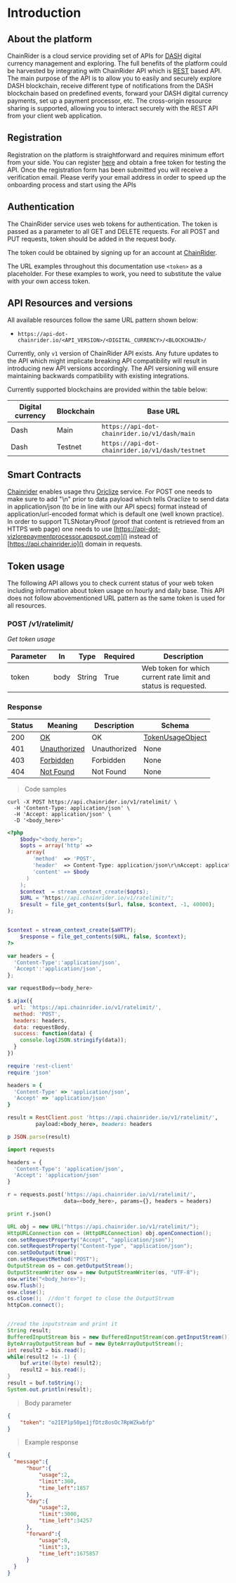 # Introduction

## About the platform

ChainRider is a cloud service providing set of APIs for [DASH](https://www.dash.org/) digital currency management and exploring. The full benefits of the platform could be harvested by integrating with ChainRider API which is [REST](https://en.wikipedia.org/wiki/Representational_state_transfer) based API. The main purpose of the API is to allow you to easily and securely explore DASH blockchain, receive different type of notifications from the DASH blockchain based on predefined events, forward your DASH digital currency payments, set up a payment processor, etc.
The cross-origin resource sharing is supported, allowing you to interact securely with the REST API from your client web application.

## Registration
Registration on the platform is straightforward and requires minimum effort from your side. You can register [here](https://chainrider.io) and obtain a free token for testing the API. Once the registration form has been submitted you will receive a verification email. Please verify your email address in order to speed up the onboarding process and start using the APIs

## Authentication

The ChainRider service uses web tokens for authentication. The token is passed as a parameter to all GET and DELETE requests. For all POST and PUT requests, token should be added in the request body.

The token could be obtained by signing up for an account at [ChainRider](https://chainrider.io).

The URL examples throughout this documentation use `<token>` as a placeholder. For these examples to work, you need to substitute the value with your own access token.


## API Resources and versions

All available resources follow the same URL pattern shown below:

  * `https://api-dot-chainrider.io/<API_VERSION>/<DIGITAL_CURRENCY>/<BLOCKCHAIN>/`

Currently, only `v1` version of ChainRider API exists. Any future updates to the API which might implicate breaking API compatibility will result in introducing new API versions accordingly. The API versioning will ensure maintaining backwards compatibility with existing integrations.

Currently supported blockchains are provided within the table below:

Digital currency | Blockchain | Base URL
-------------    | -------    | ---------------
Dash             | Main       | `https://api-dot-chainrider.io/v1/dash/main`
Dash             | Testnet    | `https://api-dot-chainrider.io/v1/dash/testnet`


## Smart Contracts

[Chainrider]() enables usage thru [Oriclize](http://www.oraclize.it/) service. For POST one needs to make sure to add "\n" prior to data payload which tells Oraclize to send data in application/json (to be in line with our API specs) format instead of application/url-encoded format which is default one (well known practice).
In order to support TLSNotaryProof (proof that content is retrieved from an HTTPS web page) one needs to use [https://api-dot-vizlorepaymentprocessor.appspot.com]() instead of [https://api.chainrider.io]() domain in requests.


## Token usage

The following API allows you to check current status of your web token including information about token usage on hourly and daily base.
This API does not follow abovementioned URL pattern as the same token is used for all resources.

<h3 id="postCheckToken">POST /v1/ratelimit/ </h3>

<a id="opIdpostCheckToken"></a>

*Get token usage*

|Parameter|In|Type|Required|Description|
|---|---|---|---|---|
|token|body|String|True|Web token for which current rate limit and status is requested.|

<h3 id="response">Response</h3>

|Status|Meaning|Description|Schema|
|---|---|---|---|
|200|[OK](https://tools.ietf.org/html/rfc7231#section-6.3.1)|OK|[TokenUsageObject](#schemetokenusageobject)|
|401|[Unauthorized](https://tools.ietf.org/html/rfc7235#section-3.1)|Unauthorized|None|
|403|[Forbidden](https://tools.ietf.org/html/rfc7231#section-6.5.3)|Forbidden|None|
|404|[Not Found](https://tools.ietf.org/html/rfc7231#section-6.5.4)|Not Found|None|

<a id="divider">

> Code samples

```shell
curl -X POST https://api.chainrider.io/v1/ratelimit/ \
  -H 'Content-Type: application/json' \
  -H 'Accept: application/json' \
  -D '<body_here>'
```

```php
<?php
    $body="<body_here>";
    $opts = array('http' =>
      array(
        'method'  => 'POST',
        'header'  => Content-Type: application/json\r\nAccept: application/json\r\n",
        'content' => $body
      )
    );
    $context  = stream_context_create($opts);
    $URL = "https://api.chainrider.io/v1/ratelimit/";
    $result = file_get_contents($url, false, $context, -1, 40000);
);


$context = stream_context_create($aHTTP);
    $response = file_get_contents($URL, false, $context);
?>

```

```javascript
var headers = {
  'Content-Type':'application/json',
  'Accept':'application/json',
};

var requestBody=<body_here>

$.ajax({
  url: 'https://api.chainrider.io/v1/ratelimit/',
  method: 'POST',
  headers: headers,
  data: requestBody,
  success: function(data) {
    console.log(JSON.stringify(data));
  }
})
```

```ruby
require 'rest-client'
require 'json'

headers = {
  'Content-Type' => 'application/json',
  'Accept' => 'application/json'
}

result = RestClient.post 'https://api.chainrider.io/v1/ratelimit/',
         payload:<body_here>, headers: headers

p JSON.parse(result)
```

```python
import requests

headers = {
  'Content-Type': 'application/json',
  'Accept': 'application/json'
}

r = requests.post('https://api.chainrider.io/v1/ratelimit/',
                  data=<body_here>, params={}, headers = headers)

print r.json()
```

```java
URL obj = new URL("https://api.chainrider.io/v1/ratelimit/");
HttpURLConnection con = (HttpURLConnection) obj.openConnection();
con.setRequestProperty("Accept", "application/json");
con.setRequestProperty("Content-Type", "application/json");
con.setDoOutput(true);
con.setRequestMethod("POST");
OutputStream os = con.getOutputStream();
OutputStreamWriter osw = new OutputStreamWriter(os, "UTF-8");
osw.write("<body_here>");
osw.flush();
osw.close();
os.close();  //don't forget to close the OutputStream
httpCon.connect();


//read the inputstream and print it
String result;
BufferedInputStream bis = new BufferedInputStream(con.getInputStream());
ByteArrayOutputStream buf = new ByteArrayOutputStream();
int result2 = bis.read();
while(result2 != -1) {
    buf.write((byte) result2);
    result2 = bis.read();
}
result = buf.toString();
System.out.println(result);
```

> Body parameter


```json
{
    "token": "o2IEP1p50pe1jfDtz8osOc7RpWZkwbfp"
}
```

> Example response

```json
{
  "message":{
      "hour":{
          "usage":2,
          "limit":300,
          "time_left":1857
      },
      "day":{
          "usage":2,
          "limit":3000,
          "time_left":34257
      },
      "forward":{
          "usage":0,
          "limit":3,
          "time_left":1675857
      }
  }
}
```
